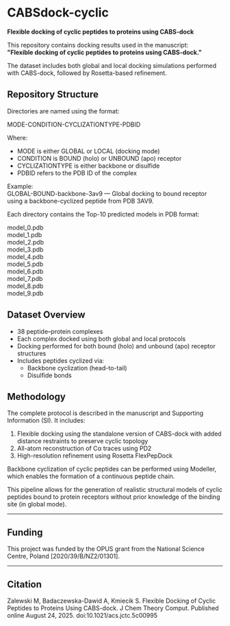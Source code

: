 # CABSdock-cyclic

**Flexible docking of cyclic peptides to proteins using CABS-dock**

This repository contains docking results used in the manuscript:  
**"Flexible docking of cyclic peptides to proteins using CABS-dock."**

The dataset includes both global and local docking simulations performed with CABS-dock, followed by Rosetta-based refinement.

## Repository Structure

Directories are named using the format:

MODE-CONDITION-CYCLIZATIONTYPE-PDBID

Where:
- MODE is either GLOBAL or LOCAL (docking mode)
- CONDITION is BOUND (holo) or UNBOUND (apo) receptor
- CYCLIZATIONTYPE is either backbone or disulfide
- PDBID refers to the PDB ID of the complex

Example:  
GLOBAL-BOUND-backbone-3av9 — Global docking to bound receptor using a backbone-cyclized peptide from PDB 3AV9.

Each directory contains the Top-10 predicted models in PDB format:

model_0.pdb  
model_1.pdb  
model_2.pdb  
model_3.pdb  
model_4.pdb  
model_5.pdb  
model_6.pdb  
model_7.pdb  
model_8.pdb  
model_9.pdb

## Dataset Overview

- 38 peptide–protein complexes
- Each complex docked using both global and local protocols
- Docking performed for both bound (holo) and unbound (apo) receptor structures
- Includes peptides cyclized via:
  -   Backbone cyclization (head-to-tail)  
  -   Disulfide bonds  

## Methodology

The complete protocol is described in the manuscript and Supporting Information (SI). It includes:

1. Flexible docking using the standalone version of CABS-dock with added distance restraints to preserve cyclic topology
2. All-atom reconstruction of Cα traces using PD2
3. High-resolution refinement using Rosetta FlexPepDock

Backbone cyclization of cyclic peptides can be performed using Modeller, which enables the formation of a continuous peptide chain.

This pipeline allows for the generation of realistic structural models of cyclic peptides bound to protein receptors without prior knowledge of the binding site (in global mode).

---

## Funding

This project was funded by the OPUS grant from the National Science Centre, Poland [2020/39/B/NZ2/01301].

---

## Citation

Zalewski M, Badaczewska-Dawid A, Kmiecik S. Flexible Docking of Cyclic Peptides to Proteins Using CABS-dock. J Chem Theory Comput. Published online August 24, 2025. doi:10.1021/acs.jctc.5c00995
